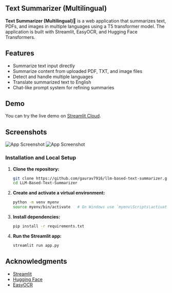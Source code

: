 ## Text Summarizer (Multilingual)

**Text Summarizer (Multilingual)📝** is a web application that summarizes text, PDFs, and images in multiple languages using a T5 transformer model. The application is built with Streamlit, EasyOCR, and Hugging Face Transformers.

## Features

- Summarize text input directly
- Summarize content from uploaded PDF, TXT, and image files
- Detect and handle multiple languages
- Translate summarized text to English
- Chat-like prompt system for refining summaries

## Demo

You can try the live demo on [Streamlit Cloud](https://llm-based-text-summarizer.streamlit.app/).

## Screenshots

![App Screenshot](https://github.com/gaurav7916/LLM-Based-Text-Summarizer/blob/main/LLM1.png)
![App Screenshot](https://github.com/gaurav7916/LLM-Based-Text-Summarizer/blob/main/LLM2.png)

### Installation and Local Setup

1. **Clone the repository:**

   ```sh
   git clone https://github.com/gaurav7916/llm-based-text-summarizer.git
   cd LLM-Based-Text-Summarizer
   ```

2. **Create and activate a virtual environment:**

   ```sh
   python -m venv myenv
   source myenv/bin/activate   # On Windows use `myenv\Scripts\activate`
   ```

3. **Install dependencies:**

   ```sh
   pip install -r requirements.txt
   ```

4. **Run the Streamlit app:**

   ```sh
   streamlit run app.py
   ```


## Acknowledgments

- [Streamlit](https://streamlit.io)
- [Hugging Face](https://huggingface.co)
- [EasyOCR](https://github.com/JaidedAI/EasyOCR)
